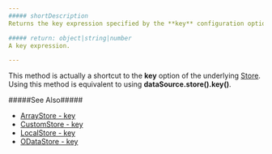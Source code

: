 ```yaml
---
##### shortDescription
Returns the key expression specified by the **key** configuration option of the underlying Store.

##### return: object|string|number
A key expression.

---
```

This method is actually a shortcut to the **key** option of the underlying [Store](/concepts/30%20Data%20Layer/5%20Data%20Layer/1%20Creating%20DataSource/3%20What%20Are%20Stores.md '/Documentation/Guide/Data_Layer/Data_Layer/#Creating_DataSource/What_Are_Stores'). Using this method is equivalent to using **dataSource.store().key()**.

#####See Also#####
- [ArrayStore - key](/api-reference/30%20Data%20Layer/Store/1%20Configuration/key.md '/Documentation/ApiReference/Data_Layer/ArrayStore/Configuration/#key')
- [CustomStore - key](/api-reference/30%20Data%20Layer/Store/1%20Configuration/key.md '/Documentation/ApiReference/Data_Layer/CustomStore/Configuration/#key')
- [LocalStore - key](/api-reference/30%20Data%20Layer/Store/1%20Configuration/key.md '/Documentation/ApiReference/Data_Layer/LocalStore/Configuration/#key')
- [ODataStore - key](/api-reference/30%20Data%20Layer/Store/1%20Configuration/key.md '/Documentation/ApiReference/Data_Layer/ODataStore/Configuration/#key')